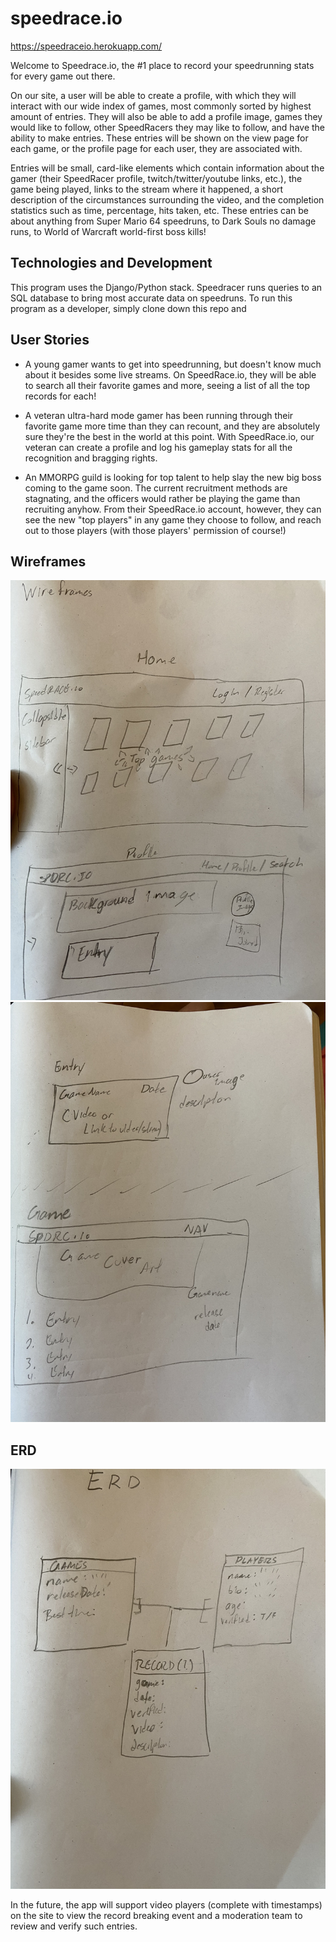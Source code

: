 # speedrace.io

https://speedraceio.herokuapp.com/

Welcome to Speedrace.io, the #1 place to record your speedrunning stats for every game out there.

On our site, a user will be able to create a profile, with which they will interact with our wide index of games, most commonly sorted by highest amount of entries. They will also be able to add a profile image, games they would like to follow, other SpeedRacers they may like to follow, and have the ability to make entries. These entries will be shown on the view page for each game, or the profile page for each user, they are associated with. 

Entries will be small, card-like elements which contain information about the gamer (their SpeedRacer profile, twitch/twitter/youtube links, etc.), the game being played, links to the stream where it happened, a short description of the circumstances surrounding the video, and the completion statistics such as time, percentage, hits taken, etc. These entries can be about anything from Super Mario 64 speedruns, to Dark Souls no damage runs, to World of Warcraft world-first boss kills!

## Technologies and Development
This program uses the Django/Python stack. Speedracer runs queries to an SQL database to bring most accurate data on speedruns.
To run this program as a developer, simply clone down this repo and 

## User Stories
- A young gamer wants to get into speedrunning, but doesn't know much about it besides some live streams. On SpeedRace.io, they will be able to search all their favorite games and more, seeing a list of all the top records for each!

- A veteran ultra-hard mode gamer has been running through their favorite game more time than they can recount, and they are absolutely sure they're the best in the world at this point. With SpeedRace.io, our veteran can create a profile and log his gameplay stats for all the recognition and bragging rights.

- An MMORPG guild is looking for top talent to help slay the new big boss coming to the game soon. The current recruitment methods are stagnating, and the officers would rather be playing the game than recruiting anyhow. From their SpeedRace.io account, however, they can see the new "top players" in any game they choose to follow, and reach out to those players (with those players' permission of course!) 

## Wireframes
![](main_app/static/images/6673AA83-0D1B-4CF5-AA69-C8779BC6029A_1_105_c.jpeg)
![](main_app/static/images/7A0D3FAD-B9EC-4DB5-8373-C74D551B133B_1_105_c.jpeg)
## ERD
![](main_app/static/images/5A5E6F22-7441-42CF-95C7-69D6E773E21A_1_105_c.jpeg)


In the future, the app will support video players (complete with timestamps) on the site to view the record breaking event and a moderation team to review and verify such entries.
